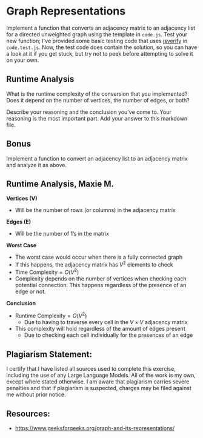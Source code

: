 # Graph Representations

Implement a function that converts an adjacency matrix to an adjacency list for
a directed unweighted graph using the template in `code.js`. Test your new
function; I've provided some basic testing code that uses
[jsverify](https://jsverify.github.io/) in `code.test.js`. Now, the test code
does contain the solution, so you can have a look at it if you get stuck, but
try not to peek before attempting to solve it on your own.

## Runtime Analysis

What is the runtime complexity of the conversion that you implemented? Does it
depend on the number of vertices, the number of edges, or both?

Describe your reasoning and the conclusion you've come to. Your reasoning is the
most important part. Add your answer to this markdown file.

## Bonus

Implement a function to convert an adjacency list to an adjacency matrix and
analyze it as above.

## Runtime Analysis, Maxie M.

**Vertices (V)**
- Will be the number of rows (or columns) in the adjacency matrix

**Edges (E)** 
- Will be the number of 1’s in the matrix 

**Worst Case** 
- The worst case would occur when there is a fully connected graph 
- If this happens, the adjacency matrix has $V^2$ elements to check 
- $\text{Time Complexity} = O(V^2)$
- Complexity depends on the number of vertices when checking each potential connection. This happens regardless of the presence of an edge or not.

**Conclusion** 
- $\text{Runtime Complexity} = O(V^2)$
  - Due to having to traverse every cell in the $V \times V$ adjacency matrix
- This complexity will hold regardless of the amount of edges present
  - Due to checking each cell individually for the presences of an edge 

## Plagiarism Statement: 
I certify that I have listed all sources used to complete this exercise, including the use of any Large Language Models. All of the work is my own, except where stated otherwise. I am aware that plagiarism carries severe penalties and that if plagiarism is suspected, charges may be filed against me without prior notice.

## Resources: 
- https://www.geeksforgeeks.org/graph-and-its-representations/
